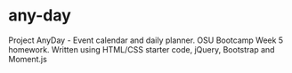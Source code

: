 # any-day
Project AnyDay - Event calendar and daily planner. OSU Bootcamp Week 5 homework. Written using HTML/CSS starter code, jQuery, Bootstrap and Moment.js
